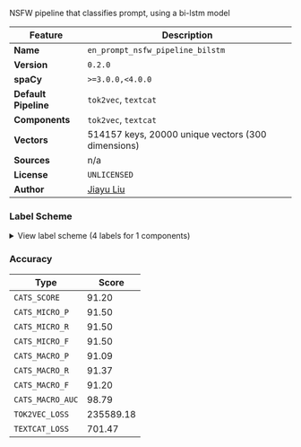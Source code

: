 NSFW pipeline that classifies prompt, using a bi-lstm model

| Feature | Description |
| --- | --- |
| **Name** | `en_prompt_nsfw_pipeline_bilstm` |
| **Version** | `0.2.0` |
| **spaCy** | `>=3.0.0,<4.0.0` |
| **Default Pipeline** | `tok2vec`, `textcat` |
| **Components** | `tok2vec`, `textcat` |
| **Vectors** | 514157 keys, 20000 unique vectors (300 dimensions) |
| **Sources** | n/a |
| **License** | `UNLICENSED` |
| **Author** | [Jiayu Liu]() |

### Label Scheme

<details>

<summary>View label scheme (4 labels for 1 components)</summary>

| Component | Labels |
| --- | --- |
| **`textcat`** | `safe`, `underage_safe`, `adult`, `cp` |

</details>

### Accuracy

| Type | Score |
| --- | --- |
| `CATS_SCORE` | 91.20 |
| `CATS_MICRO_P` | 91.50 |
| `CATS_MICRO_R` | 91.50 |
| `CATS_MICRO_F` | 91.50 |
| `CATS_MACRO_P` | 91.09 |
| `CATS_MACRO_R` | 91.37 |
| `CATS_MACRO_F` | 91.20 |
| `CATS_MACRO_AUC` | 98.79 |
| `TOK2VEC_LOSS` | 235589.18 |
| `TEXTCAT_LOSS` | 701.47 |